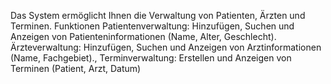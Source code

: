 Das System ermöglicht Ihnen die Verwaltung von Patienten, Ärzten und Terminen. Funktionen
 Patientenverwaltung: Hinzufügen, Suchen und Anzeigen von Patienteninformationen (Name, Alter, Geschlecht).
Ärzteverwaltung: Hinzufügen, Suchen und Anzeigen von Arztinformationen (Name, Fachgebiet)., Terminverwaltung: Erstellen und Anzeigen von Terminen (Patient, Arzt, Datum)
